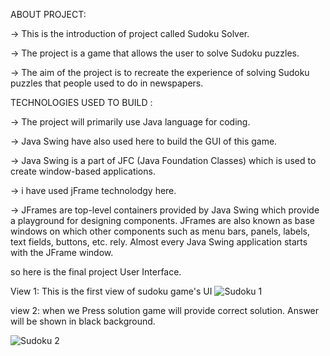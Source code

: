 ABOUT PROJECT:

-> This is the introduction of project called Sudoku Solver.

-> The project is a game that allows the user to solve Sudoku puzzles.

-> The aim of the project is to recreate the experience of solving Sudoku puzzles that people used to do in newspapers.




TECHNOLOGIES USED TO BUILD :

-> The project will primarily use Java language for coding.

-> Java Swing have also used here to build the GUI of this game.

-> Java Swing is a part of JFC (Java Foundation Classes) which is used to create window-based applications.

-> i have used jFrame technolodgy here.

-> JFrames are top-level containers provided by Java Swing which provide a playground for designing components. JFrames are also known as base windows on which other components such as menu bars, panels, labels, text fields, buttons, etc. rely. Almost every Java Swing application starts with the JFrame window.

so here is the final project User Interface.

View 1:
This is the first view of sudoku game's UI 
![Sudoku 1](https://github.com/Vedango7/SudokuPuzzle/assets/137282103/d79ce4c9-cd36-46fb-9cba-1972cb6a63b4)

view 2:
when we Press solution game will provide correct solution. Answer will be shown in black background.

![Sudoku 2](https://github.com/Vedango7/SudokuPuzzle/assets/137282103/baa67761-6f8d-44a7-9553-71b2afdc90ae)


